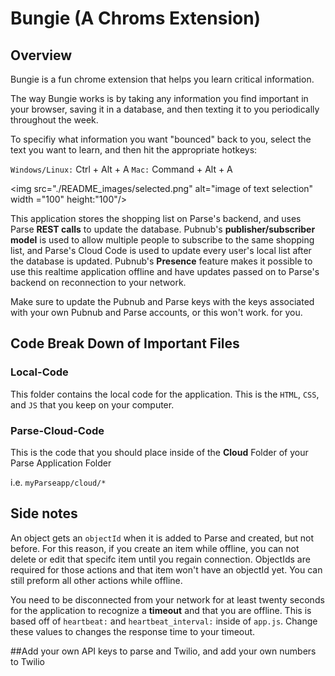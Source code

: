 # Bungie (A Chroms Extension)  
## Overview   
Bungie is a fun chrome extension that helps you learn critical information.  

The way Bungie works is by taking any information you find important in your browser, saving it in a database, and then texting it to you periodically throughout the week.  

To specifiy what information you want "bounced" back to you, select the text you want to learn, and then hit the appropriate hotkeys:  

`Windows/Linux:` Ctrl + Alt + A
`Mac:` Command + Alt + A  

<img src="./README_images/selected.png" alt="image of text selection" width ="100" height:"100"/>

This application stores the shopping list on Parse's backend, and uses Parse **REST calls** to update the database. Pubnub's **publisher/subscriber model** is used to allow multiple people to subscribe to the same shopping list, and Parse's Cloud Code is used to update every user's local list after the database is updated. Pubnub's **Presence** feature makes it possible to use this realtime application offline and have updates passed on to Parse's backend on reconnection to your network.  

Make sure to update the Pubnub and Parse keys with the keys associated with your own Pubnub and Parse accounts, or this won't work. for you.


## Code Break Down of Important Files  
### Local-Code  
This folder contains the local code for the application. This is the `HTML`, `CSS`, and `JS` that you keep on your computer.  

### Parse-Cloud-Code  
This is the code that you should place inside of the **Cloud** Folder of your Parse Application Folder  

i.e. `myParseapp/cloud/*`

## Side notes  

An object gets an `objectId` when it is added to Parse and created, but not before. For this reason, if you create an item while offline, you can not delete or edit that specifc item until you regain connection. ObjectIds are required for those actions and that item won't have an objectId yet. You can still preform all other actions while offline.  

You need to be disconnected from your network for at least twenty seconds for the application to recognize a **timeout** and that you are offline. This is based off of `heartbeat:` and `heartbeat_interval:` inside of `app.js`.  Change these values to changes the response time to your timeout.

##Add your own API keys to parse and Twilio, and add your own numbers to Twilio